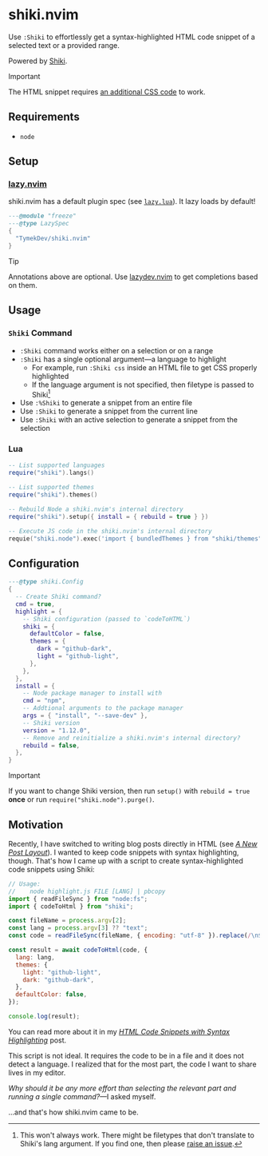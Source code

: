 # shiki.nvim

Use `:Shiki` to effortlessly get a syntax-highlighted HTML code snippet of a selected text or a provided range.

Powered by [Shiki](https://shiki.style/).

> [!IMPORTANT]
> The HTML snippet requires [an additional CSS code](https://blog.tymek.dev/html-code-snippets-with-syntax-highlighting/#the-css-to-enable-the-dual-theme) to work.

## Requirements

- `node`

## Setup

### [lazy.nvim](https://github.com/folke/lazy.nvim)

shiki.nvim has a default plugin spec (see [`lazy.lua`](./lazy.lua)). It lazy loads by default!

```lua
---@module "freeze"
---@type LazySpec
{
  "TymekDev/shiki.nvim"
}
```

> [!TIP]
> Annotations above are optional. Use [lazydev.nvim](https://github.com/folke/lazydev.nvim) to get completions based on them.

## Usage

### `Shiki` Command

- `:Shiki` command works either on a selection or on a range
- `:Shiki` has a single optional argument&mdash;a language to highlight
  - For example, run `:Shiki css` inside an HTML file to get CSS properly highlighted
  - If the language argument is not specified, then filetype is passed to Shiki[^1]
- Use `:%Shiki` to generate a snippet from an entire file
- Use `:Shiki` to generate a snippet from the current line
- Use `:Shiki` with an active selection to generate a snippet from the selection

[^1]:
    This won't always work.
    There might be filetypes that don't translate to Shiki's lang argument.
    If you find one, then please [raise an issue](https://github.com/TymekDev/shiki.nvim/issues/new/choose).

### Lua

```lua
-- List supported languages
require("shiki").langs()

-- List supported themes
require("shiki").themes()

-- Rebuild Node a shiki.nvim's internal directory
require("shiki").setup({ install = { rebuild = true } })

-- Execute JS code in the shiki.nvim's internal directory
requie("shiki.node").exec('import { bundledThemes } from "shiki/themes"; console.log(bundledThemes)')
```

## Configuration

```lua
---@type shiki.Config
{
  -- Create Shiki command?
  cmd = true,
  highlight = {
    -- Shiki configuration (passed to `codeToHTML`)
    shiki = {
      defaultColor = false,
      themes = {
        dark = "github-dark",
        light = "github-light",
      },
    },
  },
  install = {
    -- Node package manager to install with
    cmd = "npm",
    -- Addtional arguments to the package manager
    args = { "install", "--save-dev" },
    -- Shiki version
    version = "1.12.0",
    -- Remove and reinitialize a shiki.nvim's internal directory?
    rebuild = false,
  },
}
```

> [!IMPORTANT]
> If you want to change Shiki version, then run `setup()` with `rebuild = true` **once** or run `require("shiki.node").purge()`.

## Motivation

Recently, I have switched to writing blog posts directly in HTML (see [_A New Post Layout_](https://blog.tymek.dev/a-new-post-layout/)).
I wanted to keep code snippets with syntax highlighting, though.
That's how I came up with a script to create syntax-highlighted code snippets using Shiki:

```js
// Usage:
//    node highlight.js FILE [LANG] | pbcopy
import { readFileSync } from "node:fs";
import { codeToHtml } from "shiki";

const fileName = process.argv[2];
const lang = process.argv[3] ?? "text";
const code = readFileSync(fileName, { encoding: "utf-8" }).replace(/\n$/, "");

const result = await codeToHtml(code, {
  lang: lang,
  themes: {
    light: "github-light",
    dark: "github-dark",
  },
  defaultColor: false,
});

console.log(result);
```

You can read more about it in my _[HTML Code Snippets with Syntax Highlighting](https://blog.tymek.dev/html-code-snippets-with-syntax-highlighting/)_ post.

This script is not ideal.
It requires the code to be in a file and it does not detect a language.
I realized that for the most part, the code I want to share lives in my editor.

_Why should it be any more effort than selecting the relevant part and running a single command?_&mdash;I asked myself.

...and that's how shiki.nvim came to be.
